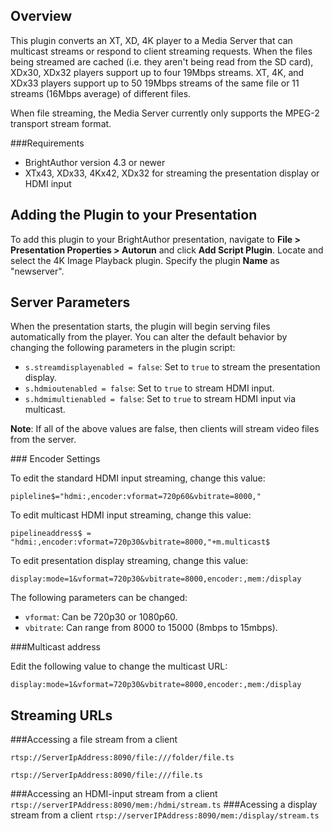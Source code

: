 Overview
--------
<p>This plugin converts an XT, XD, 4K player to a Media Server that can multicast streams or respond to client streaming requests. When the files being streamed are cached (i.e. they aren't being read from the SD card), XDx30, XDx32 players support up to four 19Mbps streams. XT, 4K, and XDx33 players support up to 50 19Mbps streams of the same file or 11 streams (16Mbps average) of different files.</p>
<p>When file streaming, the Media Server currently only supports the MPEG-2 transport stream format.</p>

###Requirements
<ul>
<li>BrightAuthor version 4.3 or newer</li>
<li>XTx43, XDx33, 4Kx42, XDx32 for streaming the presentation display or HDMI input</li>
</ul>

Adding the Plugin to your Presentation
-------------
<p>To add this plugin to your BrightAuthor presentation, navigate to <strong>File > Presentation Properties > Autorun</strong> and click <strong>Add Script Plugin</strong>. Locate and select the 4K Image Playback plugin. Specify the plugin <strong>Name</strong> as "newserver".</p>

Server Parameters
-------------
<p>When the presentation starts, the plugin will begin serving files automatically from the player. You can alter the default behavior by changing the following parameters in the plugin script:</p>
<ul>
<li><code>s.streamdisplayenabled = false</code>: Set to <code>true</code> to stream the presentation display.</li>
<li><code>s.hdmioutenabled = false</code>: Set to <code>true</code> to stream HDMI input.</li>
<li><code>s.hdmimultienabled = false</code>: Set to <code>true</code> to stream HDMI input via multicast.</li>
</ul>
<p><strong>Note</strong>: If all of the above values are false, then clients will stream video files from the server.</p>
### Encoder Settings
<p>To edit the standard HDMI input streaming, change this value:</p>
<p><code>pipleline$="hdmi:,encoder:vformat=720p60&vbitrate=8000,"</code></p>

<p>To edit multicast HDMI input streaming, change this value:</p>
<p><code>pipelineaddress$ = "hdmi:,encoder:vformat=720p30&vbitrate=8000,"+m.multicast$</code></p>

<p>To edit presentation display streaming, change this value:</p>
<p><code>display:mode=1&vformat=720p30&vbitrate=8000,encoder:,mem:/display</code></p>

<p>The following parameters can be changed:</p>
<ul>
<li><code>vformat</code>: Can be 720p30 or 1080p60.</li>
<li><code>vbitrate</code>: Can range from 8000 to 15000 (8mbps to 15mbps).</li>
</ul>

###Multicast address
<p>Edit the following value to change the multicast URL:</p>
<p><code>display:mode=1&vformat=720p30&vbitrate=8000,encoder:,mem:/display</code></p>

Streaming URLs
------------------
###Accessing a file stream from a client
<p><code>rtsp://ServerIpAddress:8090/file:///folder/file.ts</code></p>
<p><code>rtsp://ServerIpAddress:8090/file:///file.ts</code></p>
###Accessing an HDMI-input stream from a client
<code>rtsp://serverIPAddress:8090/mem:/hdmi/stream.ts</code>
###Acessing a display stream from a client
<code>rtsp://serverIPAddress:8090/mem:/display/stream.ts</code>
